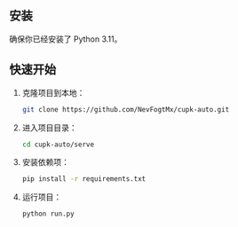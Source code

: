 ## 安装

确保你已经安装了 Python 3.11。


## 快速开始

1. 克隆项目到本地：

   ```bash
   git clone https://github.com/NevFogtMx/cupk-auto.git
   ```

2. 进入项目目录：

   ```bash
   cd cupk-auto/serve
   ```

3. 安装依赖项：

   ```bash
   pip install -r requirements.txt
   ```

4. 运行项目：

   ```bash
   python run.py
   ```
